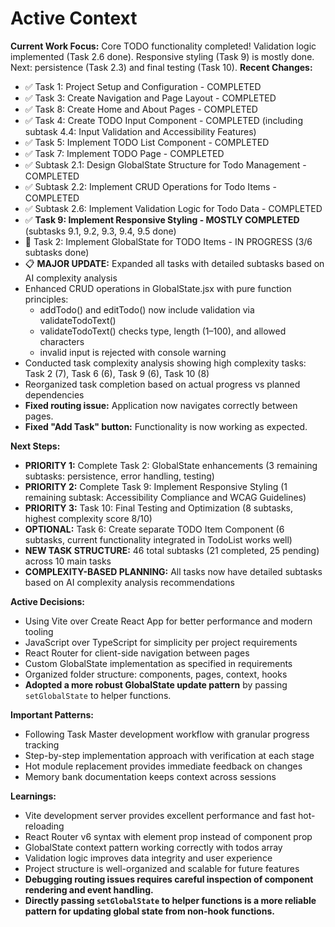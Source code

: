 # Active Context

**Current Work Focus:** Core TODO functionality completed! Validation logic implemented (Task 2.6 done). Responsive styling (Task 9) is mostly done. Next: persistence (Task 2.3) and final testing (Task 10).
**Recent Changes:**
- ✅ Task 1: Project Setup and Configuration - COMPLETED
- ✅ Task 3: Create Navigation and Page Layout - COMPLETED 
- ✅ Task 8: Create Home and About Pages - COMPLETED
- ✅ Task 4: Create TODO Input Component - COMPLETED (including subtask 4.4: Input Validation and Accessibility Features)
- ✅ Task 5: Implement TODO List Component - COMPLETED
- ✅ Task 7: Implement TODO Page - COMPLETED
- ✅ Subtask 2.1: Design GlobalState Structure for Todo Management - COMPLETED
- ✅ Subtask 2.2: Implement CRUD Operations for Todo Items - COMPLETED
- ✅ Subtask 2.6: Implement Validation Logic for Todo Data - COMPLETED
- ✅ **Task 9: Implement Responsive Styling - MOSTLY COMPLETED** (subtasks 9.1, 9.2, 9.3, 9.4, 9.5 done)
- 🔄 Task 2: Implement GlobalState for TODO Items - IN PROGRESS (3/6 subtasks done)
- 📋 **MAJOR UPDATE:** Expanded all tasks with detailed subtasks based on AI complexity analysis
- Enhanced CRUD operations in GlobalState.jsx with pure function principles:
  - addTodo() and editTodo() now include validation via validateTodoText()
  - validateTodoText() checks type, length (1–100), and allowed characters
  - invalid input is rejected with console warning
- Conducted task complexity analysis showing high complexity tasks: Task 2 (7), Task 6 (6), Task 9 (6), Task 10 (8)
- Reorganized task completion based on actual progress vs planned dependencies
- **Fixed routing issue:** Application now navigates correctly between pages.
- **Fixed "Add Task" button:** Functionality is now working as expected.

**Next Steps:**
- **PRIORITY 1:** Complete Task 2: GlobalState enhancements (3 remaining subtasks: persistence, error handling, testing)
- **PRIORITY 2:** Complete Task 9: Implement Responsive Styling (1 remaining subtask: Accessibility Compliance and WCAG Guidelines)
- **PRIORITY 3:** Task 10: Final Testing and Optimization (8 subtasks, highest complexity score 8/10)
- **OPTIONAL:** Task 6: Create separate TODO Item Component (6 subtasks, current functionality integrated in TodoList works well)
- **NEW TASK STRUCTURE:** 46 total subtasks (21 completed, 25 pending) across 10 main tasks
- **COMPLEXITY-BASED PLANNING:** All tasks now have detailed subtasks based on AI complexity analysis recommendations

**Active Decisions:**
- Using Vite over Create React App for better performance and modern tooling
- JavaScript over TypeScript for simplicity per project requirements
- React Router for client-side navigation between pages
- Custom GlobalState implementation as specified in requirements
- Organized folder structure: components, pages, context, hooks
- **Adopted a more robust GlobalState update pattern** by passing `setGlobalState` to helper functions.

**Important Patterns:**
- Following Task Master development workflow with granular progress tracking
- Step-by-step implementation approach with verification at each stage
- Hot module replacement provides immediate feedback on changes
- Memory bank documentation keeps context across sessions

**Learnings:**
- Vite development server provides excellent performance and fast hot-reloading
- React Router v6 syntax with element prop instead of component prop
- GlobalState context pattern working correctly with todos array
- Validation logic improves data integrity and user experience
- Project structure is well-organized and scalable for future features
- **Debugging routing issues requires careful inspection of component rendering and event handling.**
- **Directly passing `setGlobalState` to helper functions is a more reliable pattern for updating global state from non-hook functions.**

